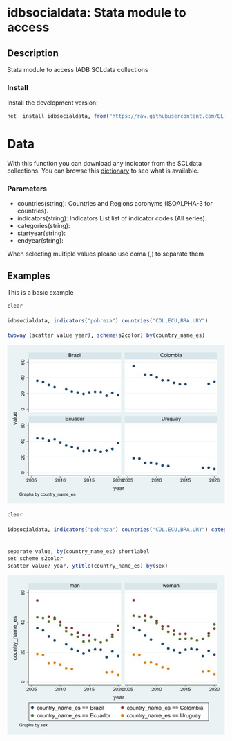 ﻿# idbsocialdata: Stata module to access 

## Description

Stata module to access IADB SCLdata collections

### Install

Install the development version:


``` r
net  install idbsocialdata, from("https://raw.githubusercontent.com/EL-BID/idbsocialdata/main") replace
```

# Data

With this function you can download any indicator from the SCLdata collections. You can browse this [dictionary](https://github.com/EL-BID/idbsocialdataR/blob/main/data/scldata_dict.csv) to see what is available.


### Parameters
- countries(string): Countries and Regions acronyms (ISOALPHA-3 for countries). 
- indicators(string): Indicators List list of indicator codes (All series).
- categories(string):
- startyear(string):
- endyear(string):

When selecting multiple values please use coma (,) to separate them

## Examples

This is a basic example

``` r
clear

idbsocialdata, indicators("pobreza") countries("COL,ECU,BRA,URY")

twoway (scatter value year), scheme(s2color) by(country_name_es)
```

![e_g](src/img/plot_egA.jpg)


``` r
clear

idbsocialdata, indicators("pobreza") countries("COL,ECU,BRA,URY") categories("sex")


separate value, by(country_name_es) shortlabel
set scheme s2color
scatter value? year, ytitle(country_name_es) by(sex)

```

![e_g](src/img/plot_egB.jpg)